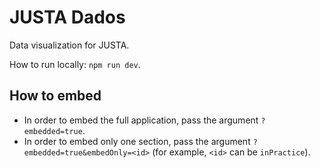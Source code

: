 # JUSTA Dados

Data visualization for JUSTA.

How to run locally: `npm run dev`.

## How to embed

* In order to embed the full application, pass the argument `?embedded=true`.
* In order to embed only one section, pass the argument `?embedded=true&embedOnly=<id>` (for example, `<id>` can be `inPractice`).
